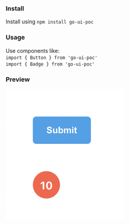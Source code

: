 ### Install

Install using `npm install go-ui-poc`

### Usage

Use components like:  
`import { Button } from 'go-ui-poc'`  
`import { Badge } from 'go-ui-poc'`

### Preview

![alt text](./src/lib/assets/readme.png)
